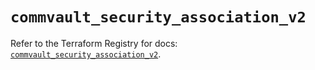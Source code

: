# `commvault_security_association_v2`

Refer to the Terraform Registry for docs: [`commvault_security_association_v2`](https://registry.terraform.io/providers/commvault/commvault/1.2.10/docs/resources/security_association_v2).
